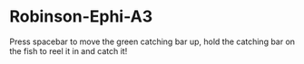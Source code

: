 # Robinson-Ephi-A3
Press spacebar to move the green catching bar up, hold the catching bar on the fish to reel it in and catch it!
